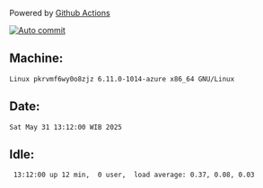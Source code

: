 Powered by [Github Actions](https://github.com/features/actions)

[![Auto commit](https://github.com/hiage/workstation/workflows/Auto%20commit/badge.svg)](https://github.com/hiage/workstation/actions?query=workflow%3A%22Auto+commit%22)

## Machine:
```
Linux pkrvmf6wy0o8zjz 6.11.0-1014-azure x86_64 GNU/Linux
```
## Date:
```
Sat May 31 13:12:00 WIB 2025
```
## Idle:
```
 13:12:00 up 12 min,  0 user,  load average: 0.37, 0.08, 0.03
```
